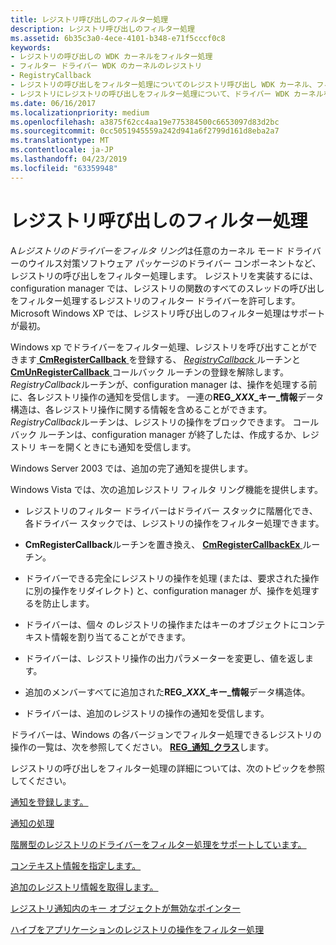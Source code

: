 ```yaml
---
title: レジストリ呼び出しのフィルター処理
description: レジストリ呼び出しのフィルター処理
ms.assetid: 6b35c3a0-4ece-4101-b348-e71f5cccf0c8
keywords:
- レジストリの呼び出しの WDK カーネルをフィルター処理
- フィルター ドライバー WDK のカーネルのレジストリ
- RegistryCallback
- レジストリの呼び出しをフィルター処理についてのレジストリ呼び出し WDK カーネル、フィルター処理
- レジストリにレジストリの呼び出しをフィルター処理について、ドライバー WDK カーネルをフィルター処理
ms.date: 06/16/2017
ms.localizationpriority: medium
ms.openlocfilehash: a3875f62cc4aa19e775384500c6653097d83d2bc
ms.sourcegitcommit: 0cc5051945559a242d941a6f2799d161d8eba2a7
ms.translationtype: MT
ms.contentlocale: ja-JP
ms.lasthandoff: 04/23/2019
ms.locfileid: "63359948"
---
```

# <a name="filtering-registry-calls"></a>レジストリ呼び出しのフィルター処理


A*レジストリのドライバーをフィルタ リング*は任意のカーネル モード ドライバーのウイルス対策ソフトウェア パッケージのドライバー コンポーネントなど、レジストリの呼び出しをフィルター処理します。 レジストリを実装するには、configuration manager では、レジストリの関数のすべてのスレッドの呼び出しをフィルター処理するレジストリのフィルター ドライバーを許可します。 Microsoft Windows XP では、レジストリ呼び出しのフィルター処理はサポートが最初。

Windows xp でドライバーをフィルター処理、レジストリを呼び出すことができます[ **CmRegisterCallback** ](https://msdn.microsoft.com/library/windows/hardware/ff541918)を登録する、 [ *RegistryCallback* ](https://msdn.microsoft.com/library/windows/hardware/ff560903)ルーチンと[**CmUnRegisterCallback** ](https://msdn.microsoft.com/library/windows/hardware/ff541928)コールバック ルーチンの登録を解除します。 *RegistryCallback*ルーチンが、configuration manager は、操作を処理する前に、各レジストリ操作の通知を受信します。 一連の**REG\_*XXX*\_キー\_情報**データ構造は、各レジストリ操作に関する情報を含めることができます。 *RegistryCallback*ルーチンは、レジストリの操作をブロックできます。 コールバック ルーチンは、configuration manager が終了したは、作成するか、レジストリ キーを開くときにも通知を受信します。

Windows Server 2003 では、追加の完了通知を提供します。

Windows Vista では、次の追加レジストリ フィルタ リング機能を提供します。

-   レジストリのフィルター ドライバーはドライバー スタックに階層化でき、各ドライバー スタックでは、レジストリの操作をフィルター処理できます。

-   **CmRegisterCallback**ルーチンを置き換え、 [ **CmRegisterCallbackEx** ](https://msdn.microsoft.com/library/windows/hardware/ff541921)ルーチン。

-   ドライバーできる完全にレジストリの操作を処理 (または、要求された操作に別の操作をリダイレクト) と、configuration manager が、操作を処理するを防止します。

-   ドライバーは、個々 のレジストリの操作またはキーのオブジェクトにコンテキスト情報を割り当てることができます。

-   ドライバーは、レジストリ操作の出力パラメーターを変更し、値を返します。

-   追加のメンバーすべてに追加された**REG\_*XXX*\_キー\_情報**データ構造体。

-   ドライバーは、追加のレジストリの操作の通知を受信します。

ドライバーは、Windows の各バージョンでフィルター処理できるレジストリの操作の一覧は、次を参照してください。 [ **REG\_通知\_クラス**](https://msdn.microsoft.com/library/windows/hardware/ff560950)します。

レジストリの呼び出しをフィルター処理の詳細については、次のトピックを参照してください。

[通知を登録します。](registering-for-notifications.md)

[通知の処理](handling-notifications.md)

[階層型のレジストリのドライバーをフィルター処理をサポートしています。](supporting-layered-registry-filtering-drivers.md)

[コンテキスト情報を指定します。](specifying-context-information.md)

[追加のレジストリ情報を取得します。](obtaining-additional-registry-information.md)

[レジストリ通知内のキー オブジェクトが無効なポインター](invalid-key-object-pointers-in-registry-notifications.md)

[ハイブをアプリケーションのレジストリの操作をフィルター処理](filtering-registry-operations-on-application-hives.md)

 

 




